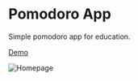 # Pomodoro App

Simple pomodoro app for education.

<a target="_blank" href="https://eserm.github.io/pomodoro/">Demo</a>

![Homepage](https://i.hizliresim.com/XEzr3R.png)
